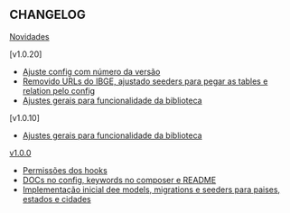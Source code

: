 CHANGELOG
----------------------

[Novidades](https://github.com/PauloFelipeM/brazilian-regions/commits/develop)

[v1.0.20]
 * [Ajuste config com número da versão](https://github.com/PauloFelipeM/brazilian-regions/commit/402ab1f0abee634591983e20a34fc9c8515db93c)
 * [Removido URLs do IBGE, ajustado seeders para pegar as tables e relation pelo config](https://github.com/PauloFelipeM/brazilian-regions/commit/6e4781578a09f10fc7dd644ab909ad7800550505)
 * [Ajustes gerais para funcionalidade da biblioteca](https://github.com/PauloFelipeM/brazilian-regions/commit/301d40245368e13e5719fbd35777178ac17bfb2c)

[v1.0.10]
 * [Ajustes gerais para funcionalidade da biblioteca](https://github.com/PauloFelipeM/brazilian-regions/commit/fe30af6db663fadf2c6362f340fd102e8708fdf9)

[v1.0.0](https://github.com/PauloFelipeM/brazilian-regions/commits/v1.0.0)
 * [Permissões dos hooks](https://github.com/PauloFelipeM/brazilian-regions/commit/555045ab0170899bd0b8feb489d59e0a14b6289b)
 * [DOCs no config, keywords no composer e README](https://github.com/PauloFelipeM/brazilian-regions/commit/a0416a2392afe36077ea2c7637109787b734941b)
 * [Implementação inicial dee models, migrations e seeders para paises, estados e cidades](https://github.com/PauloFelipeM/brazilian-regions/commit/d0d59361b812a834b83ec6ec1057f790e4b44134)
